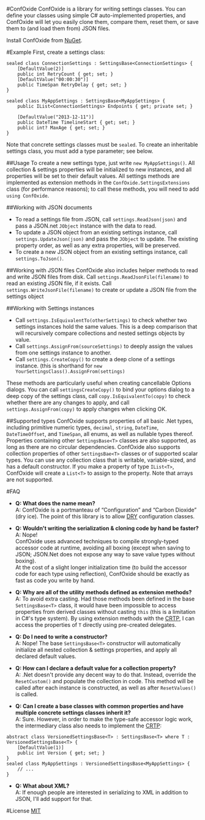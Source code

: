#ConfOxide
ConfOxide is a library for writing settings classes.  You can define your classes using simple C# auto-implemented properties, and ConfOxide will let you easily clone them, compare them, reset them, or save them to (and load them from) JSON files.

Install ConfOxide from [NuGet](https://www.nuget.org/packages/ConfOxide/).

#Example
First, create a settings class:

```CSharp
sealed class ConnectionSettings : SettingsBase<ConnectionSettings> {
	[DefaultValue(2)]
	public int RetryCount { get; set; }
	[DefaultValue("00:00:30")]
	public TimeSpan RetryDelay { get; set; }
}

sealed class MyAppSettings : SettingsBase<MyAppSettings> {
	public IList<ConnectionSettings> Endpoints { get; private set; }

	[DefaultValue("2013-12-11")]
	public DateTime TimelineStart { get; set; }
	public int? MaxAge { get; set; }
}
```

Note that concrete settings classes must be `sealed`.  To create an inheritable settings class, you must add a type parameter; see below.

##Usage
To create a new settings type, just write `new MyAppSettings()`.  All collection & settings properties will be initialized to new instances, and all properties will be set to their default values.  All settings methods are implemented as extension methods in the `ConfOxide.SettingsExtensions` class (for performance reasons); to call these methods, you will need to add `using ConfOxide`.

##Working with JSON documents
 - To read a settings file from JSON, call `settings.ReadJson(json)` and pass a JSON.net `JObject` instance with the data to read.
 - To update a JSON object from an existing settings instance, call `settings.UpdateJson(json)` and pass the `JObject` to update.  The existing property order, as well as any extra properties, will be preserved.
 - To create a new JSON object from an existing settings instance, call `settings.ToJson()`.

##Working with JSON files
ConfOxide also includes helper methods to read and write JSON files from disk.  Call `settings.ReadJsonFile(filename)` to read an existing JSON file, if it exists.  Call `settings.WriteJsonFile(filename)` to create or update a JSON file from the settings object

##Working with Settings instances
 - Call `settings.IsEquivalentTo(otherSettings)` to check whether two settings instances hold the same values.  This is a deep comparison that will recursively compare collections and nested settings objects by value.
 - Call `settings.AssignFrom(sourceSettings)` to deeply assign the values from one settings instance to another.
 - Call `settings.CreateCopy()` to create a deep clone of a settings instance.  (this is shorthand for `new YourSettingsClass().AssignFrom(settings)`

These methods are particularly useful when creating cancellable Options dialogs.  You can call `settingsCreateCopy()` to bind your options dialog to a deep copy of the settings class, call `copy.IsEquivalentTo(copy)` to check whether there are any changes to apply, and call `settings.AssignFrom(copy)` to apply changes when clicking OK.

##Supported types
ConfOxide supports properties of all basic .Net types, including primitive numeric types, `decimal`, `string`, `DateTime`, `DateTimeOffset`, and `TimeSpan`, all enums, as well as nullable types thereof.
Properties containing other `SettingsBase<T>` classes are also supported, as long as there are no circular dependencies.
ConfOxide also supports collection properties of other `SettingsBae<T>` classes or of supported scalar types.  You can use any collection class that is writable, variable-sized, and has a default constructor.  If you make a property of type `IList<T>`, ConfOxide will create a `List<T>` to assign to the property.  Note that arrays are not supported.

#FAQ
 - **Q: What does the name mean?**<br />
     A: ConfOxide is a portmanteau of &ldquo;Configuration&rdquo; and &ldquo;Carbon Dioxide&rdquo; (dry ice).  The point of this library is to allow [DRY](http://en.wikipedia.org/wiki/Don't_repeat_yourself "Don't Repeat Yourself") configuration classes.

 - **Q: Wouldn't writing the serialization & cloning code by hand be faster?**<br />
     A: Nope!  
   ConfOxide uses advanced techniques to compile strongly-typed accessor code at runtime, avoiding all boxing (except when saving to JSON; JSON.Net does not expose any way to save value types without boxing).  
At the cost of a slight longer initialization time (to build the accessor code for each type using reflection), ConfOxide should be exactly as fast as code you write by hand.

 - **Q: Why are all of the utility methods defined as extension methods?**<br />
     A: To avoid extra casting.  Had those methods been defined in the base `SettingsBase<T>` class, it would have been impossible to access properties from derived classes without casting `this` (this is a limitation in C#'s type system).  By using extension methods with the [CRTP](http://en.wikipedia.org/wiki/Curiously_recurring_template_pattern "Curiously recurring template pattern"), I can access the properties of `T` directly using pre-created delegates.

 - **Q: Do I need to write a constructor?**<br />
     A: Nope!  The base `SettingsBase<T>` constructor will automatically initialize all nested collection & settings properties, and apply all declared default values.

 - **Q: How can I declare a default value for a collection property?**<br />
     A: .Net doesn't provide any decent way to do that.  Instead, override the `ResetCustom()` and populate the collection in code.  This method will be called after each instance is constructed, as well as after `ResetValues()` is called.

 - **Q: Can I create a base classes with common properties and have multiple concrete settings classes inherit it?**<br />
     A: Sure.  However, in order to make the type-safe accessor logic work, the intermediary class also needs to implement the [CRTP](http://en.wikipedia.org/wiki/Curiously_recurring_template_pattern "Curiously recurring template pattern"):
```CSharp
abstract class VersionedSettingsBase<T> : SettingsBase<T> where T : VersionedSettingsBase<T> {
	[DefaultValue(1)]
	public int Version { get; set; }
}
sealed class MyAppSettings : VersionedSettingsBase<MyAppSettings> {
	// ...
}
``` 

 - **Q: What about XML?**<br />
     A: If enough people are interested in serializing to XML in addition to JSON, I'll add support for that.

#License
[MIT](http://opensource.org/licenses/MIT)
